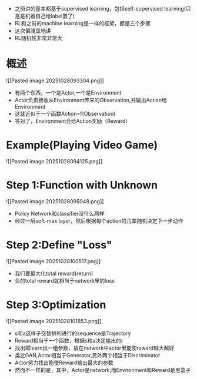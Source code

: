- 之前讲的基本都基于supervised learning，包括self-supervised learning(只是是机器自己给label罢了)
- RL和之前的machine learning是一样的框架，都是三个步骤
- 这次偏浅显地讲
- RL随机性非常非常大

# 概述
![[Pasted image 20251028093304.png]]
- 有两个东西，一个是Actor,一个是Environment
- Actor负责接收从Environment传来的Observation,并输出Action给Environment
- 这就近似于一个函数Action=f(Observation)
- 答对了，Environment会给Action奖励（Reward）

# Example(Playing Video Game)

![[Pasted image 20251028094125.png]]


# Step 1:Function with Unknown

![[Pasted image 20251028095048.png]]
- Policy Network和classifier没什么两样
- 经过一层soft-max layer，然后根据每个action的几率随机决定下一步动作

# Step 2:Define "Loss"

![[Pasted image 20251028100517.png]]
- 我们要最大化total reward(return)
- 负的total reward就相当于network里的loss

# Step 3:Optimization
![[Pasted image 20251028101853.png]]
- s和a这样子交替排列进行的sequence是Trajectory
- Reward相当于一个函数，根据s和a决定输出的r
- 找出即learn出一组参数，放在network中actor里能使reward越大越好
- 类比GAN,Actor相当于Generator,另外两个相当于Discriminator
- Actor努力找出能使Reward输出最大的参数
- 然而不一样的是，其中，Actor是network,而Environment和Reward是黑盒子
